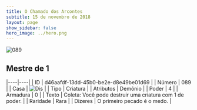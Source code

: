 ```yaml
---
title: O Chamado dos Arcontes
subtitle: 15 de novembro de 2018
layout: page
show_sidebar: false
hero_image: ../hero.png
---
```


![089](https://cdn.keyforgegame.com/media/card_front/pt/341_089_RF2PX33PJW8W_pt.png)

## Mestre de 1

|----|----|
| ID | d46aafdf-13dd-45b0-be2e-d8e49be01d69 |
| Número | 089 |
| Casa | ![Dis](https://archonarcana.com/images/thumb/e/e8/Dis.png/22px-Dis.png "Dis") |
| Tipo | Criatura |
| Atributos | Demônio |
| Poder | 4 |
| Armadura | 0 |
| Texto | Coleta: Você pode destruir uma criatura com 1 de poder. |
| Raridade | Rara |
| Dizeres | O primeiro pecado é o medo. |
